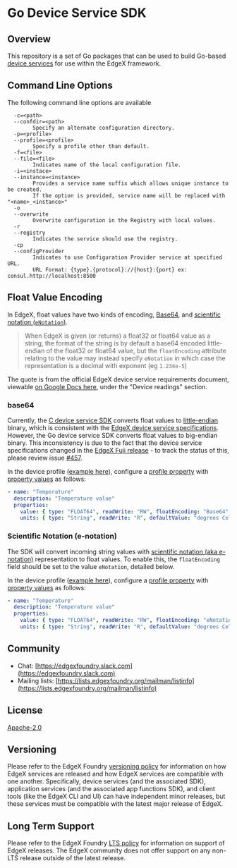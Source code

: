# Go Device Service SDK

## Overview

This repository is a set of Go packages that can be used to build Go-based [device services](https://docs.edgexfoundry.org/1.2/microservices/device/Ch-DeviceServices/) for use within the EdgeX framework.

## Command Line Options

The following command line options are available

```text
  -c=<path>
  --confdir=<path>
        Specify an alternate configuration directory.
  -p=<profile>
  --profile=<profile>
        Specify a profile other than default.
  -f=<file>
  --file=<file>
        Indicates name of the local configuration file.
  -i=<instace>
  --instance=<instance>
        Provides a service name suffix which allows unique instance to be created.
        If the option is provided, service name will be replaced with "<name>_<instance>"
  -o
  --overwrite
        Overwrite configuration in the Registry with local values.
  -r
  --registry
        Indicates the service should use the registry.
  -cp
  --configProvider
        Indicates to use Configuration Provider service at specified URL.
        URL Format: {type}.{protocol}://{host}:{port} ex: consul.http://localhost:8500
```

## Float Value Encoding

In EdgeX, float values have two kinds of encoding, [Base64](#base64), and [scientific notation (`eNotation`)](#scientific-notation-e-notation).

> When EdgeX is given (or returns) a float32 or float64 value as a string, the format of the string is by default a base64 encoded little-endian of the float32 or float64 value, but the `floatEncoding` attribute relating to the value may instead specify `eNotation` in which case the representation is a decimal with exponent (eg `1.234e-5`)

The  quote is from the official EdgeX device service requirements document, viewable [on Google Docs here](https://docs.google.com/document/d/1aMIQ0kb46VE5eeCpDlaTg8PP29-DBSBTlgeWrv6LuYk), under the "Device readings" section.

### base64

Currently, the [C device service SDK](https://github.com/edgexfoundry/device-sdk-c) converts float values to [little-endian](https://en.wikipedia.org/wiki/Endianness) binary, which is consistent with the [EdgeX device service specifications](https://docs.google.com/document/d/1aMIQ0kb46VE5eeCpDlaTg8PP29-DBSBTlgeWrv6LuYk). However, the Go device service SDK converts float values to big-endian binary. This inconsistency is due to the fact that the device service specifications changed in the [EdgeX Fuji release](https://www.edgexfoundry.org/release-1-1-fuji/whats-new/) - to track the status of this, please review issue [#457](https://github.com/edgexfoundry/device-sdk-go/issues/457).

In the device profile ([example here](https://github.com/edgexfoundry/device-sdk-go/blob/master/example/cmd/device-simple/res/Simple-Driver.yaml)), configure a [profile property](https://docs.edgexfoundry.org/1.2/microservices/device/profile/Ch-DeviceProfileRef/#profileproperty) with [property values](https://docs.edgexfoundry.org/1.2/microservices/device/profile/Ch-DeviceProfileRef/#propertyvalue) as follows:

```yaml
- name: "Temperature"
  description: "Temperature value"
  properties:
    value: { type: "FLOAT64", readWrite: "RW", floatEncoding: "Base64" }
    units: { type: "String", readWrite: "R", defaultValue: "degrees Celsius" }
```

### Scientific Notation (e-notation)

The SDK will convert incoming string values with [scientific notation (aka e-notation)](https://en.wikipedia.org/wiki/Scientific_notation) representation to float values. To enable this, the `floatEncoding` field should be set to the value `eNotation`, detailed below.

In the device profile ([example here](https://github.com/edgexfoundry/device-sdk-go/blob/master/example/cmd/device-simple/res/Simple-Driver.yaml)), configure a [profile property](https://docs.edgexfoundry.org/1.2/microservices/device/profile/Ch-DeviceProfileRef/#profileproperty) with [property values](https://docs.edgexfoundry.org/1.2/microservices/device/profile/Ch-DeviceProfileRef/#propertyvalue) as follows:

```yaml
- name: "Temperature"
  description: "Temperature value"
  properties:
    value: { type: "FLOAT64", readWrite: "RW", floatEncoding: "eNotation" }
    units: { type: "String", readWrite: "R", defaultValue: "degrees Celsius" }
```

## Community

- Chat: [https://edgexfoundry.slack.com](https://edgexfoundry.slack.com)
- Mailing lists: [https://lists.edgexfoundry.org/mailman/listinfo](https://lists.edgexfoundry.org/mailman/listinfo)

## License

[Apache-2.0](LICENSE)

## Versioning

Please refer to the EdgeX Foundry [versioning policy](https://wiki.edgexfoundry.org/pages/viewpage.action?pageId=21823969) for information on how EdgeX services are released and how EdgeX services are compatible with one another.  Specifically, device services (and the associated SDK), application services (and the associated app functions SDK), and client tools (like the EdgeX CLI and UI) can have independent minor releases, but these services must be compatible with the latest major release of EdgeX.

## Long Term Support

Please refer to the EdgeX Foundry [LTS policy](https://wiki.edgexfoundry.org/display/FA/Long+Term+Support) for information on support of EdgeX releases. The EdgeX community does not offer support on any non-LTS release outside of the latest release.